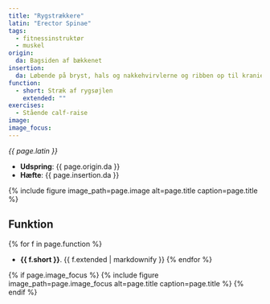 ```yaml
---
title: "Rygstrækkere"
latin: "Erector Spinae"
tags:
  - fitnessinstruktør
  - muskel
origin: 
  da: Bagsiden af bækkenet
insertion: 
  da: Løbende på bryst, hals og nakkehvirvlerne og ribben op til kraniet
function: 
  - short: Stræk af rygsøjlen
    extended: ""
exercises:
  - Stående calf-raise
image: 
image_focus: 
---
```


_{{ page.latin }}_

- **Udspring**: {{ page.origin.da }}
- **Hæfte**: {{ page.insertion.da }}

{% include figure image_path=page.image alt=page.title caption=page.title %}

## Funktion

{% for f in page.function %}
- **{{ f.short }}**.
  {{ f.extended | markdownify }}
{% endfor %}

{% if page.image_focus %}
{% include figure image_path=page.image_focus alt=page.title caption=page.title %}
{% endif %}
